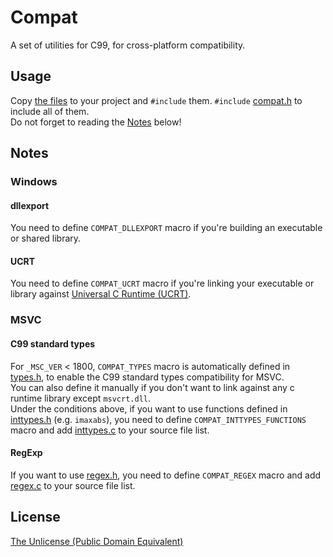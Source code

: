 # Compat
A set of utilities for C99, for cross-platform compatibility.

## Usage
Copy [the files](/compat) to your project and `#include` them. `#include` [compat.h](compat/compat.h) to include all of them.  
Do not forget to reading the [Notes](#notes) below!

## Notes
### Windows
#### dllexport
You need to define `COMPAT_DLLEXPORT` macro if you're building an executable or shared library.
#### UCRT
You need to define `COMPAT_UCRT` macro if you're linking your executable or library against [Universal C Runtime (UCRT)](https://learn.microsoft.com/en-us/cpp/windows/universal-crt-deployment).
### MSVC
#### C99 standard types
For `_MSC_VER` < 1800, `COMPAT_TYPES` macro is automatically defined in [types.h](/compat/types.h), to enable the C99 standard types compatibility for MSVC.  
You can also define it manually if you don't want to link against any c runtime library except `msvcrt.dll`.  
Under the conditions above, if you want to use functions defined in [inttypes.h](/compat/msvc/inttypes.h) (e.g. `imaxabs`),
you need to define `COMPAT_INTTYPES_FUNCTIONS` macro and add [inttypes.c](/compat/msvc/inttypes.c) to your source file list.
#### RegExp
If you want to use [regex.h](/compat/regex.h), you need to define `COMPAT_REGEX` macro
and add [regex.c](compat/msvc/regex.c) to your source file list.

## License
[The Unlicense (Public Domain Equivalent)](/LICENSE)
